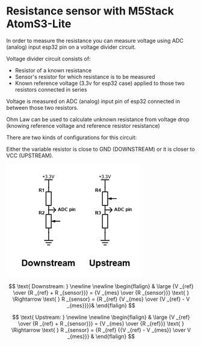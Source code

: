 # Resistance sensor with M5Stack AtomS3-Lite

In order to measure the resistance you can measure voltage using ADC (analog) input esp32 pin on a voltage divider circuit.

Voltage divider circuit consists of:

- Resistor of a known resistance
- Sensor's resistor for which resistance is to be measured
- Known reference voltage (3.3v for esp32 case) applied to those two resistors connected in series

Voltage is measured on ADC (analog) input pin of esp32 connected in between those two resistors.

Ohm Law can be used to calculate unknown resistance from voltage drop (knowing reference voltage and reference resistor resistance)

There are two kinds of configurations for this circuit: 

Either the variable resistor is close to GND (DOWNSTREAM) or it is closer to VCC (UPSTREAM).


![image](img/VoltageDivider.png)


$$
\text{ Downstream: } \newline \newline
\begin{flalign}
& \large {V _{ref} \over {R _{ref} + R _{sensor}}} = {V _{mes} \over {R _{sensor}}} \text{ } \Rightarrow \text{ }
 R _{sensor} = {R _{ref} {V _{mes} \over {V _{ref} - V _{mes}}}}&
\end{flalign}
$$



$$
\text{ Upstream: } \newline \newline
\begin{flalign}
& \large {V _{ref} \over {R _{ref} + R _{sensor}}} = {V _{mes} \over {R _{ref}}} \text{ } \Rightarrow \text{ }
 R _{sensor} = {R _{ref} {{V _{ref} - V _{mes}} \over V _{mes}}} &
\end{flalign}
$$






